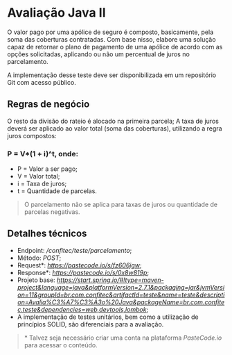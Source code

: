 # Avaliação Java II
O valor pago por uma apólice de seguro é composto, basicamente, pela soma das coberturas contratadas. Com base nisso, elabore uma solução capaz de retornar o plano de pagamento de uma apólice de acordo com as opções solicitadas, aplicando ou não um percentual de juros no parcelamento.

A implementação desse teste deve ser disponibilizada em um repositório Git com acesso público.

## Regras de negócio
O resto da divisão do rateio é alocado na primeira parcela;
A taxa de juros deverá ser aplicado ao valor total (soma das coberturas), utilizando a regra juros compostos:
### P = V*(1 + i)^t, onde:
- P = Valor a ser pago;
- V = Valor total;
- i = Taxa de juros;
- t = Quantidade de parcelas.
> O parcelamento não se aplica para taxas de juros ou quantidade de parcelas negativas.

## Detalhes técnicos
- Endpoint: */confitec/teste/parcelamento*;
- Método: *POST*;
- Request*: *https://pastecode.io/s/fz606jgw*;
- Response*: *https://pastecode.io/s/0x8w819p*;
- Projeto base: *https://start.spring.io/#!type=maven-project&language=java&platformVersion=2.7.1&packaging=jar&jvmVersion=11&groupId=br.com.confitec&artifactId=teste&name=teste&description=Avalia%C3%A7%C3%A3o%20Java&packageName=br.com.confitec.teste&dependencies=web,devtools,lombok*;
- A implementação de testes unitários, bem como a utilização de princípios SOLID, são diferenciais para a avaliação.
> \* Talvez seja necessário criar uma conta na plataforma *PasteCode.io* para acessar o conteúdo.
